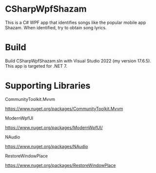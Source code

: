 # CSharpWpfShazam
This is a C# WPF app that identifies songs like the popular mobile app Shazam. When identified, try to obtain song lyrics.

# Build
Build CSharpWpfShazam.sln with Visual Studio 2022 (my version 17.6.5).  This app is targeted for .NET 7.

# Supporting Libraries
CommunityToolkit.Mvvm
 
https://www.nuget.org/packages/CommunityToolkit.Mvvm
 
ModernWpfUI
 
https://www.nuget.org/packages/ModernWpfUI/

NAudio

https://www.nuget.org/packages/NAudio
 
RestoreWindowPlace

https://www.nuget.org/packages/RestoreWindowPlace
